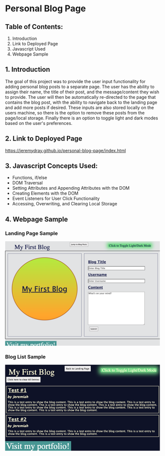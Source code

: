 # Personal Blog Page

## **Table of Contents:**
1. Introduction
2. Link to Deployed Page
3. Javascript Used
4. Webpage Sample

## **1.    Introduction**

The goal of this project was to provide the user input functionality for adding personal blog posts to a separate page. The user has the ability to assign their name, the title of their post, and the message/content they wish to provide. The user will then be automatically re-directed to the page that contains the blog post, with the ability to navigate back to the landing page and add more posts if desired. These inputs are also stored locally on the users machine, so there is the option to remove these posts from the page/local storage. Finally there is an option to toggle light and dark modes based on the user's preferences.

## **2.   Link to Deployed Page**

https://jeremydray.github.io/personal-blog-page/index.html

## **3.  Javascript Concepts Used:**

* Functions, if/else
* DOM Traversal
* Setting Attributes and Appending Attributes with the DOM
* Creating Elements with the DOM
* Event Listeners for User Click Functionality
* Accessing, Overwriting, and Clearing Local Storage

## **4. Webpage Sample**
### Landing Page Sample
![Landing Page Sample](/assets/images/landing-page-light-mode.png)<br>
### Blog List Sample
![Blog List Sample](/assets/images/blog-page-dark-mode.png)<br> 
